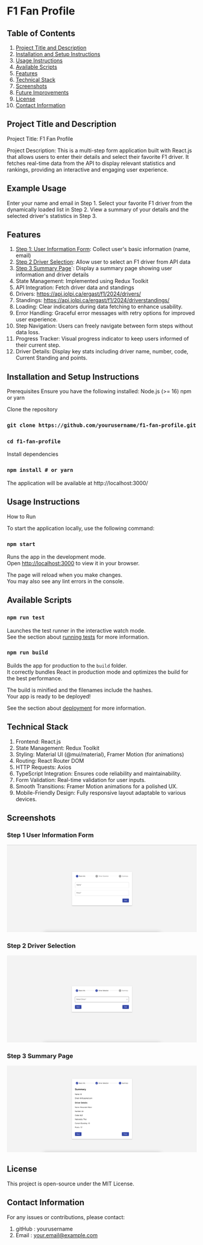 # F1 Fan Profile

## Table of Contents

1. [Project Title and Description](#Project-Title-and-Description)
2. [Installation and Setup Instructions](#installation-and-Setup-Instructions)
3. [Usage Instructions](#Usage-Instructions)
4. [Available Scripts](#Available-Scripts)
5. [Features](#features)
6. [Technical Stack](#Technical-Stack)
7. [Screenshots](#Screenshots)
8. [Future Improvements](#Future-Improvements)
9. [License](#license)
10. [Contact Information](#Contact-Information)

## Project Title and Description

Project Title: F1 Fan Profile

Project Description:
This is a multi-step form application built with React.js that allows users to enter their details and select their favorite F1 driver. It fetches real-time data from the API to display relevant statistics and rankings, providing an interactive and engaging user experience.

## Example Usage

Enter your name and email in Step 1.
Select your favorite F1 driver from the dynamically loaded list in Step 2.
View a summary of your details and the selected driver's statistics in Step 3.

## Features

1. [Step 1: User Information Form](#Step-1-User-Information-Form): Collect user's basic information (name, email)
2. [Step 2 Driver Selection](#Step-2-Driver-Selection): Allow user to select an F1 driver from API data
3. [Step 3 Summary Page](#Step-3-Summary-Page)`: Display a summary page showing user information and driver details
4. State Management: Implemented using Redux Toolkit
5. API Integration: Fetch driver data and standings
6. Drivers: https://api.jolpi.ca/ergast/f1/2024/drivers/
7. Standings: https://api.jolpi.ca/ergast/f1/2024/driverstandings/
8. Loading: Clear indicators during data fetching to enhance usability.
9. Error Handling: Graceful error messages with retry options for improved user experience.
10. Step Navigation: Users can freely navigate between form steps without data loss.
11. Progress Tracker: Visual progress indicator to keep users informed of their current step.
12. Driver Details: Display key stats including driver name, number, code, Current Standing and points.

## Installation and Setup Instructions

Prerequisites
Ensure you have the following installed:
Node.js (>= 16)
npm or yarn

Clone the repository

### `git clone https://github.com/yourusername/f1-fan-profile.git`

### `cd f1-fan-profile`

Install dependencies

### `npm install # or yarn`

The application will be available at http://localhost:3000/

## Usage Instructions

How to Run

To start the application locally, use the following command:

### `npm start`

Runs the app in the development mode.\
Open [http://localhost:3000](http://localhost:3000) to view it in your browser.

The page will reload when you make changes.\
You may also see any lint errors in the console.

## Available Scripts

### `npm run test`

Launches the test runner in the interactive watch mode.\
See the section about [running tests](https://facebook.github.io/create-react-app/docs/running-tests) for more information.

### `npm run build`

Builds the app for production to the `build` folder.\
It correctly bundles React in production mode and optimizes the build for the best performance.

The build is minified and the filenames include the hashes.\
Your app is ready to be deployed!

See the section about [deployment](https://facebook.github.io/create-react-app/docs/deployment) for more information.

## Technical Stack

1. Frontend: React.js
2. State Management: Redux Toolkit
3. Styling: Material UI (@mui/material), Framer Motion (for animations)
4. Routing: React Router DOM
5. HTTP Requests: Axios
6. TypeScript Integration: Ensures code reliability and maintainability.
7. Form Validation: Real-time validation for user inputs.
8. Smooth Transitions: Framer Motion animations for a polished UX.
9. Mobile-Friendly Design: Fully responsive layout adaptable to various devices.

## Screenshots

### Step 1 User Information Form

![Local Image](src/assets/userInformation.png)

### Step 2 Driver Selection

![Local Image](src/assets/driverSelection.png)

### Step 3 Summary Page

![Local Image](src/assets/summaryPage.png)

## License

This project is open-source under the MIT License.

## Contact Information

For any issues or contributions, please contact:

1. gitHub : yourusername
2. Email : your.email@example.com
